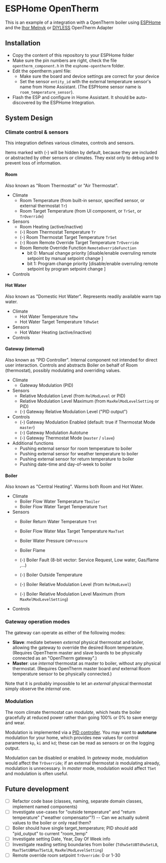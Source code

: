 # ESPHome OpenTherm

This is an example of a integration with a OpenTherm boiler using [ESPHome](https://esphome.io/) and the [Ihor Melnyk](http://ihormelnyk.com/opentherm_adapter) or [DIYLESS](https://diyless.com/product/esp8266-thermostat-shield) OpenTherm Adapter 

## Installation
- Copy the content of this repository to your ESPHome folder
- Make sure the pin numbers are right, check the file `opentherm_component.h` in the `esphome-opentherm` folder.
- Edit the opentherm.yaml file:
    - Make sure the board and device settings are correct for your device
    - Set the sensor `entity_id` with the external temperature sensor's name from Home Assistant. (The ESPHome sensor name is `room_temperature_sensor`).
- Flash the ESP and configure in Home Assistant. It should be auto-discovered by the ESPHome Integration.

## System Design

### Climate control & sensors

This integration defines various climates, controls and sensors.

Items marked with (-) will be hidden by default, because they are included or abstracted by other sensors or climates. They exist only to debug and to prevent loss of information.

#### Room

Also known as "Room Thermostat" or "Air Thermostat".

- Climate
  - Room Temperature (from built-in sensor, specified sensor, or external thermostat `Tr`)
  - Room Target Temperature (from UI component, or `TrSet`, or `TrOverride`)
- Sensors
  - Room Heating (active/inactive)
  - (-) Room Thermostat Temperature `Tr`
  - (-) Room Thermostat Target Temperature `TrSet`
  - (-) Room Remote Override Target Temperature `TrOverride`
  - Room Remote Override Function `RemoteOverrideFunction`
    - bit 0:  Manual change priority [disable/enable overruling remote setpoint by manual setpoint change ] 
    - bit 1:  Program change priority [disable/enable overruling remote setpoint by program setpoint change ]
- Controls

#### Hot Water

Also known as "Domestic Hot Water". Represents readily available warm tap water.

- Climate
  - Hot Water Temperature `Tdhw`
  - Hot Water Target Temperature `TdhwSet`
- Sensors
  - Hot Water Heating (active/inactive)
- Controls

#### Gateway (internal)

Also known as "PID Controller". Internal component not intended for direct user interaction. Controls and abstracts Boiler on behalf of Room (thermostat), possibly modulating and overriding values.

- Climate
  - Gateway Modulation (PID)
- Sensors
  - Relative Modulation Level (from `RelModLevel` or PID)
  - Relative Modulation Level Maximum (from `MaxRelModLevelSetting` or PID)
  - (-) Gateway Relative Modulation Level ("PID output")
- Controls
  - (-) Gateway Modulation Enabled (default: true if Thermostat Mode `master`)
  - (-) Gateway Modulation Autotune
  - (-) Gateway Thermostat Mode (`master` / `slave`)
- Additional functions
  - Pushing external sensor for room temperature to boiler
  - Pushing external sensor for weather temperature to boiler
  - Pushing external sensor for return temperature to boiler
  - Pushing date-time and day-of-week to boiler

#### Boiler

Also known as "Central Heating". Warms both Room and Hot Water.

- Climate
  - Boiler Flow Water Temperature `Tboiler`
  - Boiler Flow Water Target Temperature `Tset`
- Sensors
  - Boiler Return Water Temperature `Tret`
  - Boiler Flow Water Max Target Temperature `MaxTset`
  - Boiler Water Pressure `CHPressure`
  
  - Boiler Flame
  - (-) Boiler Fault (8-bit vector: Service Request, Low water, Gas/flame ,...)
  - (-) Boiler Outside Temperature
  - (-) Boiler Relative Modulation Level (from `RelModLevel`)
  - (-) Boiler Relative Modulation Level Maximum (from `MaxRelModLevelSetting`)
- Controls

### Gateway operation modes

The gateway can operate as either of the following modes:

- **Slave**: mediate between *external* physical thermostat and boiler, allowing the gateway to override the desired Room temperature. (Requires OpenTherm master and slave boards to be physically connected as an "OpenTherm gateway".)
- **Master**: use *internal* thermostat as master to boiler, without any physical thermostat. (Requires OpenTherm master board _and_ external Room temperature sensor to be physically connected.)

Note that it is probably impossible to let an *external* physical thermostat simply observe the *internal* one.

### Modulation

The room climate thermostat can *modulate*, which heats the boiler gracefully at reduced power rather than going 100% or 0% to save energy and wear.

Modulation is implemented via a [PID controller](https://esphome.io/components/climate/pid.html). You may want to **autotune** modulation for your home, which provides new values for control parameters `kp`, `ki` and `kd`; these can be read as sensors or on the logging output.

Modulation can be disabled or enabled. In *gateway* mode, modulation would affect the `TrOverride`; if an external thermostat _is_ modulating already, modulation is unnecessary. In *master* mode, modulation would affect `TSet` and modulation is often useful.

## Future development

- [ ] Refactor code base (classes, naming, separate domain classes, implement named components)
- [ ] Investigate use-cases for "outside temperature" and "return temperature" ("weather compensator"?) -- Can we actually submit values to the boiler or only read them?
- [ ] Boiler should have single target_temperature; PID should add "pid_output" to current "room_temp"
- [ ] Investigate setting Date, Year, Day Of Week info
- [ ] Investigate reading setting boundaries from boiler (`TdhwSetUBTdhwSetLB`, `MaxTSetUBMaxTSetLB`, `MaxRelModLevelSetting`)
- [ ] Remote override room setpoint `TrOverride`: 0 or 1-30